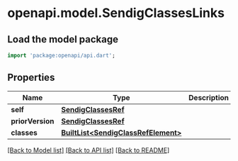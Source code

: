 # openapi.model.SendigClassesLinks

## Load the model package
```dart
import 'package:openapi/api.dart';
```

## Properties
Name | Type | Description | Notes
------------ | ------------- | ------------- | -------------
**self** | [**SendigClassesRef**](SendigClassesRef.md) |  | [optional] 
**priorVersion** | [**SendigClassesRef**](SendigClassesRef.md) |  | [optional] 
**classes** | [**BuiltList&lt;SendigClassRefElement&gt;**](SendigClassRefElement.md) |  | [optional] 

[[Back to Model list]](../README.md#documentation-for-models) [[Back to API list]](../README.md#documentation-for-api-endpoints) [[Back to README]](../README.md)


